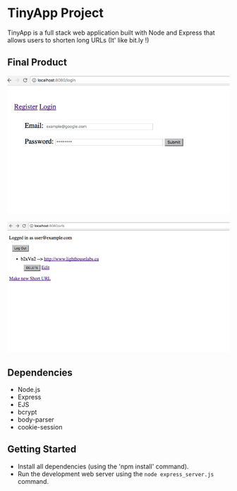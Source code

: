 # TinyApp Project

TinyApp is a full stack web application built with Node and Express that allows users to shorten long URLs (It' like bit.ly !)

## Final Product
!["Screenshot of Login page"](https://github.com/lojenny/TinyApp/blob/master/docs/login-page.png?raw=true)



!["Screenshot of URLS page"](https://github.com/lojenny/TinyApp/blob/master/docs/urls-page.png?raw=true)

## Dependencies

- Node.js
- Express
- EJS
- bcrypt
- body-parser
- cookie-session

## Getting Started

- Install all dependencies (using the 'npm install' command).
- Run the development web server using the `node express_server.js` command.

